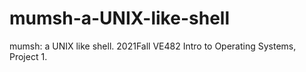 # mumsh-a-UNIX-like-shell
mumsh: a UNIX like shell. 2021Fall VE482 Intro to Operating Systems, Project 1.
